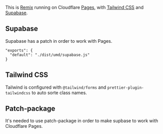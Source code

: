 This is [Remix](https://remix.run) running on Cloudflare [Pages](https://pages.cloudflare.com), with
[Tailwind CSS](https://tailwindcss.com) and [Supabase](https://supabase.com).

## Supabase

Supabase has a patch in order to work with Pages.

```
"exports": {
  "default": "./dist/umd/supabase.js"
}
```

## Tailwind CSS

Tailwind is configured with `@tailwind/forms` and `prettier-plugin-tailwindcss` to auto sorte class names.

## Patch-package

It's needed to use patch-package in order to make supbase to work with Cloudflare Pages.
